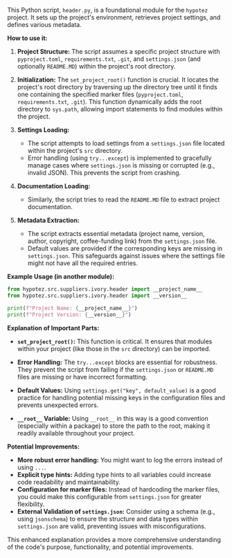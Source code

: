 This Python script, `header.py`, is a foundational module for the `hypotez` project. It sets up the project's environment, retrieves project settings, and defines various metadata.

**How to use it:**

1. **Project Structure:**  The script assumes a specific project structure with `pyproject.toml`, `requirements.txt`, `.git`, and `settings.json` (and optionally `README.MD`) within the project's root directory.

2. **Initialization:** The `set_project_root()` function is crucial. It locates the project's root directory by traversing up the directory tree until it finds one containing the specified marker files (`pyproject.toml`, `requirements.txt`, `.git`). This function dynamically adds the root directory to `sys.path`, allowing import statements to find modules within the project.


3. **Settings Loading:**
   - The script attempts to load settings from a `settings.json` file located within the project's `src` directory.
   - Error handling (using `try...except`) is implemented to gracefully manage cases where `settings.json` is missing or corrupted (e.g., invalid JSON).  This prevents the script from crashing.

4. **Documentation Loading:**
   - Similarly, the script tries to read the `README.MD` file to extract project documentation.


5. **Metadata Extraction:**
   - The script extracts essential metadata (project name, version, author, copyright, coffee-funding link) from the `settings.json` file.
   - Default values are provided if the corresponding keys are missing in `settings.json`. This safeguards against issues where the settings file might not have all the required entries.

**Example Usage (in another module):**

```python
from hypotez.src.suppliers.ivory.header import __project_name__
from hypotez.src.suppliers.ivory.header import __version__

print(f"Project Name: {__project_name__}")
print(f"Project Version: {__version__}")
```

**Explanation of Important Parts:**

* **`set_project_root()`:** This function is critical. It ensures that modules within your project (like those in the `src` directory) can be imported.

* **Error Handling:** The `try...except` blocks are essential for robustness. They prevent the script from failing if the `settings.json` or `README.MD` files are missing or have incorrect formatting.

* **Default Values:**  Using `settings.get("key", default_value)` is a good practice for handling potential missing keys in the configuration files and prevents unexpected errors.

* **`__root__` Variable:** Using `__root__` in this way is a good convention (especially within a package) to store the path to the root, making it readily available throughout your project.


**Potential Improvements:**

* **More robust error handling:** You might want to log the errors instead of using `...`.
* **Explicit type hints:** Adding type hints to all variables could increase code readability and maintainability.
* **Configuration for marker files:** Instead of hardcoding the marker files, you could make this configurable from `settings.json` for greater flexibility.
* **External Validation of `settings.json`:** Consider using a schema (e.g., using `jsonschema`) to ensure the structure and data types within `settings.json` are valid, preventing issues with misconfigurations.


This enhanced explanation provides a more comprehensive understanding of the code's purpose, functionality, and potential improvements.